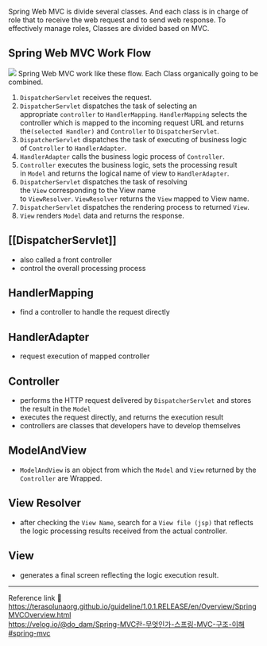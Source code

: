 Spring Web MVC is divide several classes. And each class is in charge of role that to receive the web request and to send web response. To effectively manage roles, Classes are divided based on MVC.
## Spring Web MVC Work Flow
![](https://terasolunaorg.github.io/guideline/1.0.1.RELEASE/en/_images/RequestLifecycle.png)
Spring Web MVC work like these flow. Each Class organically going to be combined.
1. `DispatcherServlet` receives the request.
2. `DispatcherServlet` dispatches the task of selecting an appropriate `controller` to `HandlerMapping`. `HandlerMapping` selects the controller which is mapped to the incoming request URL and returns the`(selected Handler)` and `Controller` to `DispatcherServlet`.
3. `DispatcherServlet` dispatches the task of executing of business logic of `Controller` to `HandlerAdapter`.
4. `HandlerAdapter` calls the business logic process of `Controller`.
5.  `Controller` executes the business logic, sets the processing result in `Model` and returns the logical name of view to `HandlerAdapter`.
6. `DispatcherServlet` dispatches the task of resolving the `View` corresponding to the View name to `ViewResolver`. `ViewResolver` returns the `View` mapped to View name.
7. `DispatcherServlet` dispatches the rendering process to returned `View`.
8. `View` renders `Model` data and returns the response.
## [[DispatcherServlet]] 
- also called a front controller
- control the overall processing process
## HandlerMapping
- find a controller to handle the request directly
## HandlerAdapter
- request execution of mapped controller
## Controller
- performs the HTTP request delivered by `DispatcherServlet` and stores the result in the `Model`
- executes the request directly, and returns the execution result
- controllers are classes that developers have to develop themselves
## ModelAndView
- `ModelAndView` is an object from which the `Model` and `View` returned by the `Controller` are Wrapped.
## View Resolver
- after checking the `View Name`, search for a `View file (jsp)` that reflects the logic processing results received from the actual controller.
## View
- generates a final screen reflecting the logic execution result.
---
Reference link 🙂           
https://terasolunaorg.github.io/guideline/1.0.1.RELEASE/en/Overview/SpringMVCOverview.html     
https://velog.io/@do_dam/Spring-MVC란-무엇인가-스프링-MVC-구조-이해#spring-mvc